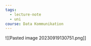 ```yaml
---
tags:
  - lecture-note
  - uni
course: Data Kommunikation
---
```

![[Pasted image 20230919130751.png]]
